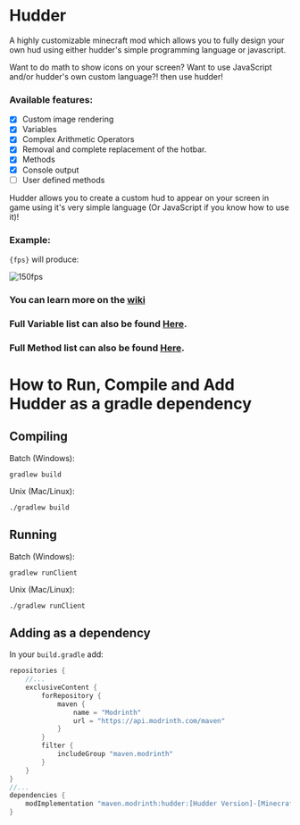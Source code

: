 # Hudder

A highly customizable minecraft mod which allows you to fully design your own hud using either hudder's simple programming language or javascript.

Want to do math to show icons on your screen? Want to use JavaScript and/or hudder's own custom language?! then use hudder!

### Available features:
- [x] Custom image rendering
- [x] Variables
- [x] Complex Arithmetic Operators
- [x] Removal and complete replacement of the hotbar.
- [x] Methods
- [x] Console output
- [ ] User defined methods

Hudder allows you to create a custom hud to appear on your screen in game using it's very simple language (Or JavaScript if you know how to use it)!



### Example:


`{fps}` will produce:

![150fps](https://cdn.modrinth.com/data/cached_images/e94855b58a39e5ef6c293f2a1d2c2eedfd6545ca.png)

### You can learn more on the [wiki](https://ngspace.github.io/hudder/)

### Full Variable list can also be found [Here](https://ngspace.github.io/hudder/varlist).
### Full Method list can also be found [Here](https://ngspace.github.io/hudder/methodlist).


# How to Run, Compile and Add Hudder as a gradle dependency

## Compiling
Batch (Windows):
```batchfile
gradlew build
```

Unix (Mac/Linux):
```shell
./gradlew build
```


## Running
Batch (Windows):
```batchfile
gradlew runClient
```

Unix (Mac/Linux):
```shell
./gradlew runClient
```

## Adding as a dependency

In your `build.gradle` add:

```gradle
repositories {
	//...
	exclusiveContent {
		forRepository {
			maven {
				name = "Modrinth"
				url = "https://api.modrinth.com/maven"
			}
		}
		filter {
			includeGroup "maven.modrinth"
		}
	}
}
//...
dependencies {
	modImplementation "maven.modrinth:hudder:[Hudder Version]-[Minecraft version]"
}
```
